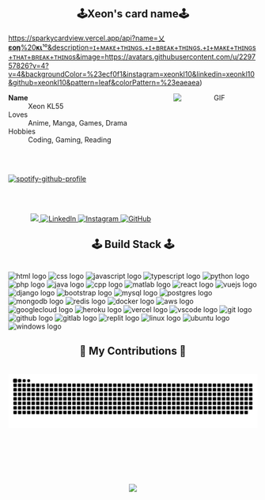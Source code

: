 <h2 align="center">🕹Xeon's card name🕹</h2>

https://sparkycardview.vercel.app/api?name=乂𝛆𝛐𝛈%20𝛋𝛊¹⁰&description=ɪ+ᴍᴀᴋᴇ+ᴛʜɪɴɢs.+ɪ+ʙʀᴇᴀᴋ+ᴛʜɪɴɢs.+ɪ+ᴍᴀᴋᴇ+ᴛʜɪɴɢs+ᴛʜᴀᴛ+ʙʀᴇᴀᴋ+ᴛʜɪɴɢs&image=https://avatars.githubusercontent.com/u/229757826?v=4?v=4&backgroundColor=%23ecf0f1&instagram=xeonkl10&linkedin=xeonkl10&github=xeonkl10&pattern=leaf&colorPattern=%23eaeaea)

<body>
<div>
  <div align="center">
    <img src="https://img1.picmix.com/output/stamp/normal/3/9/6/0/1700693_87bc7.gif" alt="GIF" align="right" width="170" height="270">
</div>
  
<dl>
    <dt align="left"><strong>Name</strong></dt>
    <dd align="left">Xeon KL55</dd>
    <dt align="left">Loves</dt>
    <dd align="left">Anime, Manga, Games, Drama</dd>
    <dt align="left">Hobbies</dt>
    <dd align="left">Coding,
      Gaming,
      Reading</dd>
</dl>

 <br><br/>

[![spotify-github-profile](https://spotify-github-profile.kittinanx.com/api/view?uid=31fe2ev5ldx3dlfb5t2qszogktce&cover_image=true&theme=novatorem&show_offline=false&background_color=121212&interchange=true&bar_color=53b14f&bar_color_cover=true)](https://github.com/xeonkl10)

  <br><br/>
<div align="center"> 
  <a href="mailto:orgxeon@gmail.com">
    <img src="https://img.shields.io/badge/Gmail-333333?style=for-the-badge&logo=gmail&logoColor=red&logoWidth=20" />
  </a>
  <a href="https://www.linkedin.com/in/hrithik-xeon-119923381" target="_blank">
    <img alt="LinkedIn" src="https://img.shields.io/badge/linkedin-%230077B5?style=for-the-badge&logo=linkedin&logoColor=white" target="_blank" />
  </a>
  <a href="https://instagram.com/xeonkl10" target="_blank">
     <img alt="Instagram" src="https://img.shields.io/badge/Instagram-%23E4405F?style=for-the-badge&logo=instagram&logoColor=white" target="_blank" /> <!-- sqlite, safari, google-chrome are other good icon options -->
  </a>
   <a href="https://github.com/xeonkl10" target="_blank">
  <img alt="GitHub" src="https://img.shields.io/badge/GitHub-181717?style=for-the-badge&logo=github&logoColor=white" />
  </a>
</div>

<h2 align="center">🕹️ Build Stack 🕹️</h2>
<br/>
<div align="left">
  <!-- Popular Programming Languages -->
  <img src="https://skillicons.dev/icons?i=html" height="40" alt="html logo" />
  
  <img src="https://skillicons.dev/icons?i=css" height="40" alt="css logo" />
  
  <img src="https://skillicons.dev/icons?i=js" height="40" alt="javascript logo" />
  
  <img src="https://skillicons.dev/icons?i=typescript" height="40" alt="typescript logo" />
  
  <img src="https://skillicons.dev/icons?i=python" height="40" alt="python logo" />
  
  <img src="https://skillicons.dev/icons?i=php" height="40" alt="php logo" />
  
  <img src="https://skillicons.dev/icons?i=java" height="40" alt="java logo" />
  
  <img src="https://skillicons.dev/icons?i=cpp" height="40" alt="cpp logo" />
  
  
  <img src="https://skillicons.dev/icons?i=matlab" height="40" alt="matlab logo" />
  

  
  <!-- Web Frameworks -->
  
  <img src="https://skillicons.dev/icons?i=react" height="40" alt="react logo" />
  
  <img src="https://skillicons.dev/icons?i=vuejs" height="40" alt="vuejs logo" />
  
  <img src="https://skillicons.dev/icons?i=django" height="40" alt="django logo" />
  
  <img src="https://skillicons.dev/icons?i=bootstrap" height="40" alt="bootstrap logo" />
  
  
  <!-- Databases -->
  <img src="https://skillicons.dev/icons?i=mysql" height="40" alt="mysql logo" />
  
  <img src="https://skillicons.dev/icons?i=postgres" height="40" alt="postgres logo" />
  
  <img src="https://skillicons.dev/icons?i=mongodb" height="40" alt="mongodb logo" />
  
  <img src="https://skillicons.dev/icons?i=redis" height="40" alt="redis logo" />
  
  <!-- DevOps and Cloud -->
  <img src="https://skillicons.dev/icons?i=docker" height="40" alt="docker logo" />
  
  <img src="https://skillicons.dev/icons?i=aws" height="40" alt="aws logo" />
  
  <img src="https://skillicons.dev/icons?i=googlecloud" height="40" alt="googlecloud logo" />
  
  <img src="https://skillicons.dev/icons?i=heroku" height="40" alt="heroku logo" />
  
  <img src="https://skillicons.dev/icons?i=vercel" height="40" alt="vercel logo" />
  
  <!-- Tools -->
  
  <img src="https://skillicons.dev/icons?i=vscode" height="40" alt="vscode logo" />
  
  <img src="https://skillicons.dev/icons?i=git" height="40" alt="git logo" />
  
  <img src="https://skillicons.dev/icons?i=github" height="40" alt="github logo" />
  
  <img src="https://skillicons.dev/icons?i=gitlab" height="40" alt="gitlab logo" />
  
  <img src="https://skillicons.dev/icons?i=replit" height="40" alt="replit logo" />
  
  <!-- Operating Systems -->
  <img src="https://skillicons.dev/icons?i=linux" height="40" alt="linux logo" />
  
  <img src="https://skillicons.dev/icons?i=ubuntu" height="40" alt="ubuntu logo" />
  
  <img src="https://skillicons.dev/icons?i=windows" height="40" alt="windows logo" />
</div>

<div align="center">
  <h2>🐍 My Contributions 🐍</h2>
  <br>
  <img alt="snake eating my contributions" src="https://raw.githubusercontent.com/A-S-W-I-N-S-P-A-R-K-Y/A-S-W-I-N-S-P-A-R-K-Y/output/github-contribution-grid-snake.svg" />
  
  <br/><br/><br/>
</div>

<br>
<p align="center">
    <img src="https://readme-typing-svg.herokuapp.com?font=Time+New+Roman&color=cyan&size=16&center=true&vCenter=true&width=300&height=50&lines=Hy+You+:);I+Am+Hrithik+You+Can+Call+Me+Xeon+<3">
</p>
<br>
